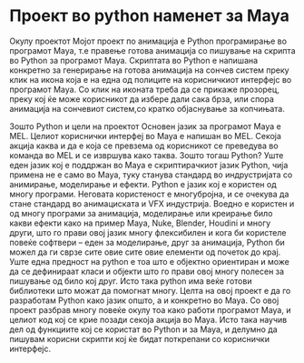 # Проект во python наменет за Maya

Окулу проектот
Мојот проект по анимација е Python програмирање во програмот Maya, т.е правење готова анимација со пишување на скрипта во Python за програмот Maya.
Скриптата во Python е напишана конкретно за генерирање на готова анимација на сончев систем преку клик на икона која е на една од полиците на корисничкиот интерфејс во програмот Maya. 
Со клик на иконата треба да се прикаже прозорец, преку кој ќе може корисникот да избере дали сака брза, или спора анимација на сончевиот систем,со кратко објаснување за копчињата.

Зошто Python и цели  на проектот
Основен јазик за програмот Maya е MEL. 
Целиот кориснички интерфеј во Maya е напишан во MEL. 
Секоја акција каква и да е  која се превзема од корисникот се преведува во команда во MEL и се извршува како таква. 
Зошто тогаш Python? 
Уште еден јазик кој е поддржан во Maya е скриптирачкиот јазик Python, чија примена не е само во Maya, туку станува стандард во индрустријата со анимирање, моделирање и ефекти.
Python е јазик кој е користен од многу програми.
Неговата користеност е многубројна, и се очекува да стане стандард во анимациската и VFX индустрија. 
Воедно е користен и од многу програми за анимација, моделирање или креирање било какви ефекти како на пример Maya, Nuke, Blender, Houdini и многу други, што го прави овој јазик многу флексибилен и кога би користеле повеќе софтвери – еден за моделирање, друг за анимација, Python би можел да ги сврзе сите овие сите овие елементи од почеток до крај. 
Уште една предност на python е тоа што е објектно ориентиран и може да се дефинираат класи и објекти што го прави овој многу полесен за пишување од било кој друг.
Исто така python има веќе готови библиотеки што можат да помогнат многу.
Целта на овој проект е да го разработам Python како јазик општо, а и конкретно во Maya. 
Со овој проект разбрав многу повеќе окулу тоа како работи програмот Maya, и целиот код кој се крие позади секоја акција во Maya. 
Исто така научив дел од функциите кој се користат во Python и за Maya, и делумно да пишувам корисни скрипти кој ќе бидат поткрепани со кориснички интерфејс.
